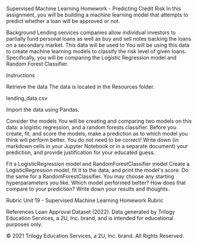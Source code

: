 Supervised Machine Learning Homework - Predicting Credit Risk
In this assignment, you will be building a machine learning model that attempts to predict whether a loan will be approved or not.

Background
Lending services companies allow individual investors to partially fund personal loans as well as buy and sell notes backing the loans on a secondary market. This data will be used to
You will be using this data to create machine learning models to classify the risk level of given loans. Specifically, you will be comparing the Logistic Regression model and Random Forest Classifier.

Instructions

Retrieve the data
The data is located in the Resources folder.

lending_data.csv

Import the data using Pandas.

Consider the models
You will be creating and comparing two models on this data: a logistic regression, and a random forests classifier. Before you create, fit, and score the models, make a prediction as to which model you think will perform better. You do not need to be correct! Write down (in markdown cells in your Jupyter Notebook or in a separate document) your prediction, and provide justification for your educated guess.

Fit a LogisticRegression model and RandomForestClassifier model
Create a LogisticRegression model, fit it to the data, and print the model's score. Do the same for a RandomForestClassifier. You may choose any starting hyperparameters you like. Which model performed better? How does that compare to your prediction? Write down your results and thoughts.

Rubric
Unit 19 - Supervised Machine Learning Homework Rubric

References
Loan Approval Dataset (2022). Data generated by Trilogy Education Services, a 2U, Inc. brand, and is intended for educational purposes only.

© 2021 Trilogy Education Services, a 2U, Inc. brand. All Rights Reserved.
